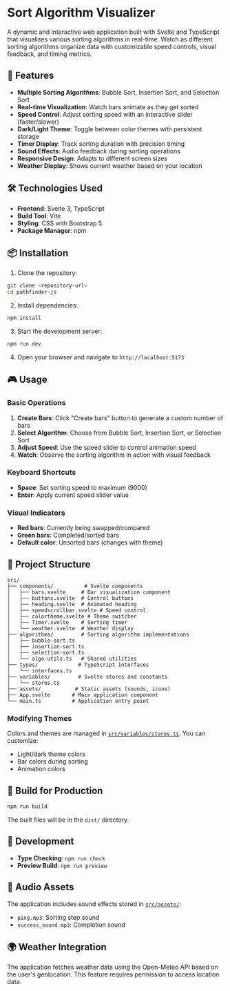 # Sort Algorithm Visualizer

A dynamic and interactive web application built with Svelte and TypeScript that visualizes various sorting algorithms in real-time. Watch as different sorting algorithms organize data with customizable speed controls, visual feedback, and timing metrics.

## 🚀 Features

- **Multiple Sorting Algorithms**: Bubble Sort, Insertion Sort, and Selection Sort
- **Real-time Visualization**: Watch bars animate as they get sorted
- **Speed Control**: Adjust sorting speed with an interactive slider (faster/slower)
- **Dark/Light Theme**: Toggle between color themes with persistent storage
- **Timer Display**: Track sorting duration with precision timing
- **Sound Effects**: Audio feedback during sorting operations
- **Responsive Design**: Adapts to different screen sizes
- **Weather Display**: Shows current weather based on your location

## 🛠️ Technologies Used

- **Frontend**: Svelte 3, TypeScript
- **Build Tool**: Vite
- **Styling**: CSS with Bootstrap 5
- **Package Manager**: npm

## 📦 Installation

1. Clone the repository:
```bash
git clone <repository-url>
cd pathfinder-js
```

2. Install dependencies:
```bash
npm install
```

3. Start the development server:
```bash
npm run dev
```

4. Open your browser and navigate to `http://localhost:5173`

## 🎮 Usage

### Basic Operations

1. **Create Bars**: Click "Create bars" button to generate a custom number of bars
2. **Select Algorithm**: Choose from Bubble Sort, Insertion Sort, or Selection Sort
3. **Adjust Speed**: Use the speed slider to control animation speed
4. **Watch**: Observe the sorting algorithm in action with visual feedback

### Keyboard Shortcuts

- **Space**: Set sorting speed to maximum (9000)
- **Enter**: Apply current speed slider value

### Visual Indicators

- **Red bars**: Currently being swapped/compared
- **Green bars**: Completed/sorted bars
- **Default color**: Unsorted bars (changes with theme)

## 🧩 Project Structure

```
src/
├── components/          # Svelte components
│   ├── bars.svelte     # Bar visualization component
│   ├── buttons.svelte  # Control buttons
│   ├── heading.svelte  # Animated heading
│   ├── speedscrollbar.svelte # Speed control
│   ├── colortheme.svelte # Theme switcher
│   ├── Timer.svelte    # Sorting timer
│   └── weather.svelte  # Weather display
├── algorithms/         # Sorting algorithm implementations
│   ├── bubble-sort.ts
│   ├── insertion-sort.ts
│   ├── selection-sort.ts
│   └── algo-utils.ts   # Shared utilities
├── types/             # TypeScript interfaces
│   └── interfaces.ts
├── variables/         # Svelte stores and constants
│   └── stores.ts
├── assets/           # Static assets (sounds, icons)
├── App.svelte       # Main application component
└── main.ts          # Application entry point
```

### Modifying Themes

Colors and themes are managed in [`src/variables/stores.ts`](src/variables/stores.ts). You can customize:
- Light/dark theme colors
- Bar colors during sorting
- Animation colors

## 🚀 Build for Production

```bash
npm run build
```

The built files will be in the `dist/` directory.

## 🧪 Development

- **Type Checking**: `npm run check`
- **Preview Build**: `npm run preview`

## 🎵 Audio Assets

The application includes sound effects stored in [`src/assets/`](src/assets/):
- `ping.mp3`: Sorting step sound
- `success_sound.mp3`: Completion sound

## 🌍 Weather Integration

The application fetches weather data using the Open-Meteo API based on the user's geolocation. This feature requires permission to access location data.